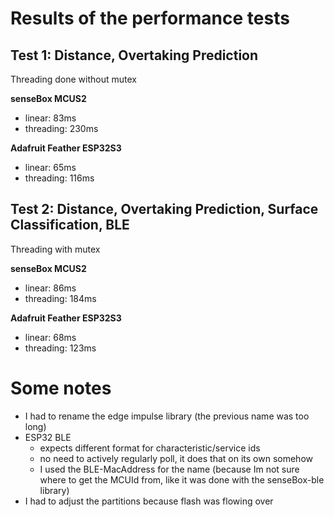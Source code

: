 # Results of the performance tests

## Test 1: Distance, Overtaking Prediction
Threading done without mutex

**senseBox MCUS2**
- linear: 83ms
- threading: 230ms

**Adafruit Feather ESP32S3**
- linear: 65ms
- threading: 116ms

## Test 2: Distance, Overtaking Prediction, Surface Classification, BLE
Threading with mutex

**senseBox MCUS2**
- linear: 86ms
- threading: 184ms

**Adafruit Feather ESP32S3**
- linear: 68ms
- threading: 123ms

# Some notes
- I had to rename the edge impulse library (the previous name was too long)
- ESP32 BLE
    - expects different format for characteristic/service ids
    - no need to actively regularly poll, it does that on its own somehow
    - I used the BLE-MacAddress for the name (because Im not sure where to get the MCUId from, like it was done with the senseBox-ble library)
- I had to adjust the partitions because flash was flowing over